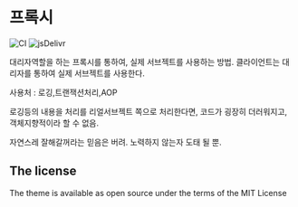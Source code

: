 # 프록시

![CI](https://github.com/rundocs/jekyll-rtd-theme/workflows/CI/badge.svg?branch=develop)
![jsDelivr](https://data.jsdelivr.com/v1/package/gh/rundocs/jekyll-rtd-theme/badge)

대리자역할을 하는 프록시를 통하여, 실제 서브젝트를 사용하는 방법.
클라이언트는 대리자를 통하여 실제 서브젝트를 사용한다.

사용처 : 로깅,트랜잭션처리,AOP

로깅등의 내용을 처리를 리얼서브젝트 쪽으로 처리한다면, 코드가 굉장히 더러워지고, 객체지향적이라 할 수 없음.



[comment]: <> (## What it does?)

자연스레 잘해갈꺼라는 믿음은 버려. 노력하지 않는자 도태 될 뿐.

[comment]: <> (This theme is inspired by [sphinx-rtd-theme]&#40;https://github.com/readthedocs/sphinx_rtd_theme&#41; and refactored with:)

[comment]: <> (- [@primer/css]&#40;https://github.com/primer/css&#41;)

[comment]: <> (- [github-pages]&#40;https://github.com/github/pages-gem&#41; &#40;[dependency versions]&#40;https://pages.github.com/versions/&#41;&#41;)

[comment]: <> (## Quick start)

[comment]: <> (```yml)

[comment]: <> (remote_theme: rundocs/jekyll-rtd-theme)


## The license

The theme is available as open source under the terms of the MIT License
